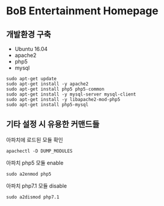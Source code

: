 # BoB Entertainment Homepage

## 개발환경 구축
- Ubuntu 16.04
- apache2
- php5
- mysql
```
sudo apt-get update
sudo apt-get install -y apache2
sudo apt-get install php5 php5-common
sudo apt-get install -y mysql-server mysql-client
sudo apt-get install -y libapache2-mod-php5
sudo apt-get install php5-mysql
```

## 기타 설정 시 유용한 커맨드들
아파치에 로드된 모듈 확인
```
apachectl -D DUMP_MODULES
```
아파치 php5 모듈 enable
```
sudo a2enmod php5
```
아파치 php7.1 모듈 disable
```
sudo a2dismod php7.1
```